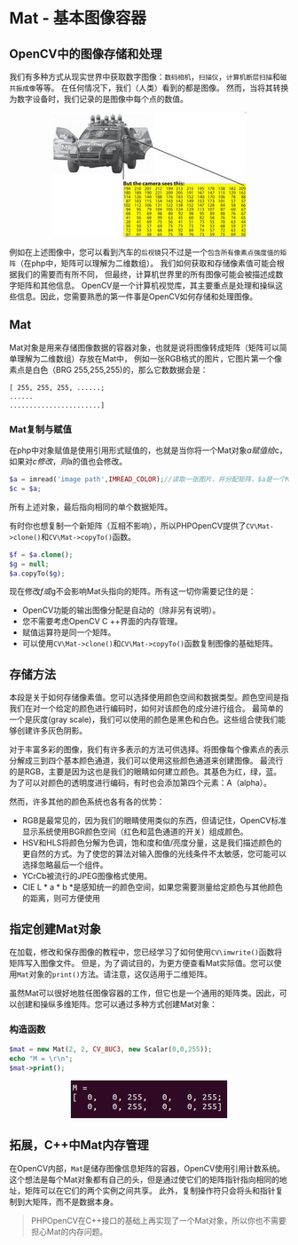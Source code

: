 # Mat - 基本图像容器

## OpenCV中的图像存储和处理

我们有多种方式从现实世界中获取数字图像：`数码相机`，`扫描仪`，`计算机断层扫描`和`磁共振成像`等等。
在任何情况下，我们（人类）看到的都是图像。
然而，当将其转换为数字设备时，我们记录的是图像中每个点的数值。

<div align=center>

![MatBasicImageForComputer.jpg](../images/core/mat/MatBasicImageForComputer.jpg)

</div>

例如在上述图像中，您可以看到汽车的`后视镜`只不过是一个`包含所有像素点强度值的矩阵`（在php中，矩阵可以理解为二维数组）。
我们如何获取和存储像素值可能会根据我们的需要而有所不同，
但最终，计算机世界里的所有图像可能会被描述成数字矩阵和其他信息。
OpenCV是一个计算机视觉库，其主要重点是处理和操纵这些信息。因此，您需要熟悉的第一件事是OpenCV如何存储和处理图像。

## Mat
Mat对象是用来存储图像数据的容器对象，也就是说将图像转成矩阵（矩阵可以简单理解为二维数组）存放在Mat中，
例如一张RGB格式的图片，它图片第一个像素点是白色（BRG 255,255,255)的，那么它数数据会是：
```
[ 255, 255, 255, ......;
......
.......................]

```

### Mat复制与赋值

在php中对象赋值是使用引用形式赋值的，也就是当你将一个Mat对象$a赋值给$c，如果对$c修改，则$a的值也会修改。

```php
$a = imread('image path',IMREAD_COLOR);//读取一张图片，并分配矩阵，$a是一个Mat对象
$c = $a;
```

所有上述对象，最后指向相同的单个数据矩阵。

有时你也想复制一个新矩阵（互相不影响），所以PHPOpenCV提供了`CV\Mat->clone()`和`CV\Mat->copyTo()`函数。

```php
$f = $a.clone();
$g = null;
$a.copyTo($g);

```

现在修改$f或$g不会影响Mat头指向的矩阵。所有这一切你需要记住的是：

- OpenCV功能的输出图像分配是自动的（除非另有说明）。
- 您不需要考虑OpenCV C ++界面的内存管理。
- 赋值运算符是同一个矩阵。
- 可以使用`CV\Mat->clone()`和`CV\Mat->copyTo()`函数复制图像的基础矩阵。

## 存储方法
本段是关于如何存储像素值。您可以选择使用颜色空间和数据类型。颜色空间是指我们在对一个给定的颜色进行编码时，如何对该颜色的成分进行组合。
最简单的一个是灰度(gray scale)，我们可以使用的颜色是黑色和白色。这些组合使我们能够创建许多灰色阴影。

对于丰富多彩的图像，我们有许多表示的方法可供选择。将图像每个像素点的表示分解成三到四个基本颜色通道，我们可以使用这些颜色通道来创建图像。
最流行的是RGB，主要是因为这也是我们的眼睛如何建立颜色。其基色为红，绿，蓝。为了可以对颜色的透明度进行编码，有时也会添加第四个元素：A（alpha）。

然而，许多其他的颜色系统也各有各的优势：

- RGB是最常见的，因为我们的眼睛使用类似的东西，但请记住，OpenCV标准显示系统使用BGR颜色空间（红色和蓝色通道的开关）组成颜色。
- HSV和HLS将颜色分解为色调，饱和度和值/亮度分量，这是我们描述颜色的更自然的方式。为了使您的算法对输入图像的光线条件不太敏感，您可能可以选择忽略最后一个组件。
- YCrCb被流行的JPEG图像格式使用。
- CIE L * a * b *是感知统一的颜色空间，如果您需要测量给定颜色与其他颜色的距离，则可方便使用

## 指定创建Mat对象

在加载，修改和保存图像的教程中，您已经学习了如何使用`CV\imwrite()`函数将矩阵写入图像文件。
但是，为了调试目的，为更方便查看Mat实际值。您可以使用`Mat`对象的`print()`方法。请注意，这仅适用于二维矩阵。

虽然Mat可以很好地胜任图像容器的工作，但它也是一个通用的矩阵类。因此，可以创建和操纵多维矩阵。您可以通过多种方式创建Mat对象：

### 构造函数

```php
$mat = new Mat(2, 2, CV_8UC3, new Scalar(0,0,255));
echo "M = \r\n";
$mat->print();
```

<div align=center>

![MatConstruct.jpg](../images/core/mat/MatConstruct.png)

</div>


## 拓展，C++中Mat内存管理

在OpenCV内部，`Mat`是储存图像信息矩阵的容器，OpenCV使用引用计数系统。
这个想法是每个Mat对象都有自己的头，但是通过使它们的矩阵指针指向相同的地址，矩阵可以在它们的两个实例之间共享。
此外，复制操作符只会将头和指针复制到大矩阵，而不是数据本身。

>PHPOpenCV在C++接口的基础上再实现了一个Mat对象，所以你也不需要担心Mat的内存问题。


